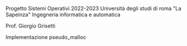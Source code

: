 Progetto Sistemi Operativi 2022-2023 Università degli studi di roma "La Sapeinza"
Ingegneria informatica e automatica

Prof. Giorgio Grisetti

Implementazione pseudo_malloc